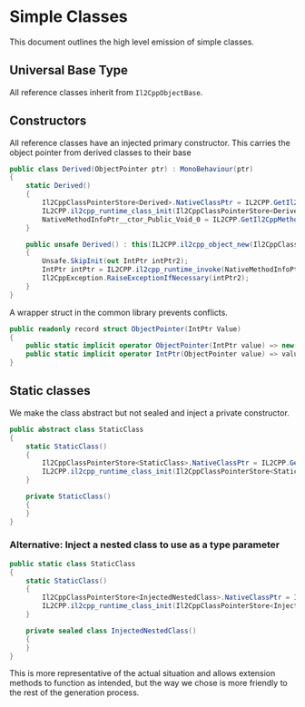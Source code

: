 # Simple Classes

This document outlines the high level emission of simple classes.

## Universal Base Type

All reference classes inherit from `Il2CppObjectBase`.

## Constructors

All reference classes have an injected primary constructor. This carries the object pointer from derived classes to their base

```cs
public class Derived(ObjectPointer ptr) : MonoBehaviour(ptr)
{
    static Derived()
    {
        Il2CppClassPointerStore<Derived>.NativeClassPtr = IL2CPP.GetIl2CppClass("Assembly-CSharp.dll", "", "Derived");
        IL2CPP.il2cpp_runtime_class_init(Il2CppClassPointerStore<Derived>.NativeClassPtr);
        NativeMethodInfoPtr__ctor_Public_Void_0 = IL2CPP.GetIl2CppMethodByToken(Il2CppClassPointerStore<Derived>.NativeClassPtr, 100666213);
    }

    public unsafe Derived() : this(IL2CPP.il2cpp_object_new(Il2CppClassPointerStore<Derived>.NativeClassPtr))
    {
        Unsafe.SkipInit(out IntPtr intPtr2);
        IntPtr intPtr = IL2CPP.il2cpp_runtime_invoke(NativeMethodInfoPtr__ctor_Public_Void_0, IL2CPP.Il2CppObjectBaseToPtrNotNull(this), (void**)null, ref intPtr2);
        Il2CppException.RaiseExceptionIfNecessary(intPtr2);
    }
}
```

A wrapper struct in the common library prevents conflicts.

```cs
public readonly record struct ObjectPointer(IntPtr Value)
{
    public static implicit operator ObjectPointer(IntPtr value) => new(value);
    public static implicit operator IntPtr(ObjectPointer value) => value.Value;
}
```

## Static classes

We make the class abstract but not sealed and inject a private constructor.

```cs
public abstract class StaticClass
{
    static StaticClass()
    {
        Il2CppClassPointerStore<StaticClass>.NativeClassPtr = IL2CPP.GetIl2CppClass("Assembly-CSharp.dll", "", "StaticClass");
        IL2CPP.il2cpp_runtime_class_init(Il2CppClassPointerStore<StaticClass>.NativeClassPtr);
    }

    private StaticClass()
    {
    }
}
```

### Alternative: Inject a nested class to use as a type parameter

```cs
public static class StaticClass
{
    static StaticClass()
    {
        Il2CppClassPointerStore<InjectedNestedClass>.NativeClassPtr = IL2CPP.GetIl2CppClass("Assembly-CSharp.dll", "", "StaticClass");
        IL2CPP.il2cpp_runtime_class_init(Il2CppClassPointerStore<InjectedNestedClass>.NativeClassPtr);
    }

    private sealed class InjectedNestedClass()
    {
    }
}
```

This is more representative of the actual situation and allows extension methods to function as intended, but the way we chose is more friendly to the rest of the generation process.
